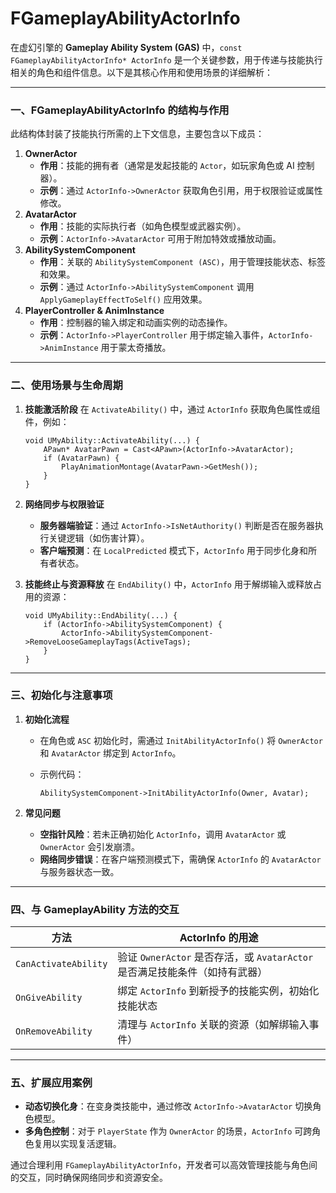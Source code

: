 # FGameplayAbilityActorInfo

在虚幻引擎的 **Gameplay Ability System (GAS)** 中，`const FGameplayAbilityActorInfo* ActorInfo` 是一个关键参数，用于传递与技能执行相关的角色和组件信息。以下是其核心作用和使用场景的详细解析：

------

### 一、**FGameplayAbilityActorInfo 的结构与作用**

此结构体封装了技能执行所需的上下文信息，主要包含以下成员：

1. **OwnerActor**
   - **作用**：技能的拥有者（通常是发起技能的 `Actor`，如玩家角色或 AI 控制器）。
   - **示例**：通过 `ActorInfo->OwnerActor` 获取角色引用，用于权限验证或属性修改。
2. **AvatarActor**
   - **作用**：技能的实际执行者（如角色模型或武器实例）。
   - **示例**：`ActorInfo->AvatarActor` 可用于附加特效或播放动画。
3. **AbilitySystemComponent**
   - **作用**：关联的 `AbilitySystemComponent (ASC)`，用于管理技能状态、标签和效果。
   - **示例**：通过 `ActorInfo->AbilitySystemComponent` 调用 `ApplyGameplayEffectToSelf()` 应用效果。
4. **PlayerController & AnimInstance**
   - **作用**：控制器的输入绑定和动画实例的动态操作。
   - **示例**：`ActorInfo->PlayerController` 用于绑定输入事件，`ActorInfo->AnimInstance` 用于蒙太奇播放。

------

### 二、**使用场景与生命周期**

1. **技能激活阶段**
    在 `ActivateAbility()` 中，通过 `ActorInfo` 获取角色属性或组件，例如：

   ```
   void UMyAbility::ActivateAbility(...) {
       APawn* AvatarPawn = Cast<APawn>(ActorInfo->AvatarActor);
       if (AvatarPawn) {
           PlayAnimationMontage(AvatarPawn->GetMesh());
       }
   }
   ```

2. **网络同步与权限验证**

   - **服务器端验证**：通过 `ActorInfo->IsNetAuthority()` 判断是否在服务器执行关键逻辑（如伤害计算）。
   - **客户端预测**：在 `LocalPredicted` 模式下，`ActorInfo` 用于同步化身和所有者状态。

3. **技能终止与资源释放**
    在 `EndAbility()` 中，`ActorInfo` 用于解绑输入或释放占用的资源：

   ```
   void UMyAbility::EndAbility(...) {
       if (ActorInfo->AbilitySystemComponent) {
           ActorInfo->AbilitySystemComponent->RemoveLooseGameplayTags(ActiveTags);
       }
   }
   ```

------

### 三、**初始化与注意事项**

1. **初始化流程**

   - 在角色或 `ASC` 初始化时，需通过 `InitAbilityActorInfo()` 将 `OwnerActor` 和 `AvatarActor` 绑定到 `ActorInfo`。

   - 示例代码：

     ```
     AbilitySystemComponent->InitAbilityActorInfo(Owner, Avatar);
     ```

2. **常见问题**

   - **空指针风险**：若未正确初始化 `ActorInfo`，调用 `AvatarActor` 或 `OwnerActor` 会引发崩溃。
   - **网络同步错误**：在客户端预测模式下，需确保 `ActorInfo` 的 `AvatarActor` 与服务器状态一致。

------

### 四、**与 GameplayAbility 方法的交互**

| **方法**             | **ActorInfo 的用途**                                         |
| -------------------- | ------------------------------------------------------------ |
| `CanActivateAbility` | 验证 `OwnerActor` 是否存活，或 `AvatarActor` 是否满足技能条件（如持有武器） |
| `OnGiveAbility`      | 绑定 `ActorInfo` 到新授予的技能实例，初始化技能状态          |
| `OnRemoveAbility`    | 清理与 `ActorInfo` 关联的资源（如解绑输入事件）              |

------

### 五、**扩展应用案例**

- **动态切换化身**：在变身类技能中，通过修改 `ActorInfo->AvatarActor` 切换角色模型。
- **多角色控制**：对于 `PlayerState` 作为 `OwnerActor` 的场景，`ActorInfo` 可跨角色复用以实现复活逻辑。

通过合理利用 `FGameplayAbilityActorInfo`，开发者可以高效管理技能与角色间的交互，同时确保网络同步和资源安全。